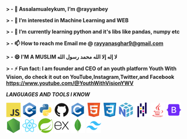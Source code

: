 

**> - 👋 **Assalamualeykum, I’m @rayyanbey****

**> - 👀 I’m interested in Machine Learning and WEB**

**> - 🌱 I’m currently learning python and it's libs like pandas, numpy etc**

**> - 📫 How to reach me Email me @ rayyanasghar9@gmail.com**

**> - 😄 I'M A MUSLIM لا إله إلا الله محمد رسول الله**

**> - ⚡ Fun fact: I am founder and CEO of an youth platform Youth With Vision, do check it out on YouTube,Instagram,Twitter,and Facebook  https://www.youtube.com/@YouthWithVisionYWV**


**_LANGUAGES AND TOOLS I KNOW_**

<img src="https://raw.githubusercontent.com/devicons/devicon/master/icons/javascript/javascript-original.svg" alt="JavaScript" width="40" height="40"> <img src="https://raw.githubusercontent.com/devicons/devicon/master/icons/cplusplus/cplusplus-original.svg" alt="C++" width="40" height="40">
<img src="https://raw.githubusercontent.com/devicons/devicon/master/icons/python/python-original.svg" alt="Python" width="40" height="40">
<img src="https://raw.githubusercontent.com/devicons/devicon/master/icons/github/github-original.svg" alt="GitHub" width="40" height="40">
<img src="https://raw.githubusercontent.com/devicons/devicon/master/icons/c/c-original.svg" alt="C" width="40" height="40">
<img src="https://raw.githubusercontent.com/devicons/devicon/master/icons/html5/html5-original.svg" alt="HTML" width="40" height="40">
<img src="https://raw.githubusercontent.com/devicons/devicon/master/icons/css3/css3-original.svg" alt="CSS" width="40" height="40">
<img src="https://raw.githubusercontent.com/devicons/devicon/master/icons/numpy/numpy-original.svg" alt="NumPy" width="40" height="40">
<img src="https://raw.githubusercontent.com/devicons/devicon/master/icons/pandas/pandas-original.svg" alt="Pandas" width="40" height="40">
<img src="https://raw.githubusercontent.com/devicons/devicon/master/icons/java/java-plain.svg" alt="Java" width="40" height="40">
<img src="https://raw.githubusercontent.com/devicons/devicon/master/icons/bootstrap/bootstrap-plain.svg" alt="Bootstrap" width="40" height="40">
<img src="https://raw.githubusercontent.com/devicons/devicon/master/icons/nodejs/nodejs-original.svg" alt="Node.js" width="40" height="40">
 <img src="https://raw.githubusercontent.com/devicons/devicon/master/icons/react/react-original.svg" alt="React" width="40" height="40"> 
 <img src="https://raw.githubusercontent.com/devicons/devicon/master/icons/spring/spring-original.svg" alt="Spring Boot" width="40" height="40"> 
<img src="https://raw.githubusercontent.com/devicons/devicon/master/icons/express/express-original.svg" alt="Express.js" width="40" height="40">
<img src="https://raw.githubusercontent.com/devicons/devicon/master/icons/mongodb/mongodb-original.svg" alt="MongoDB" width="40" height="40">
<img src="https://raw.githubusercontent.com/devicons/devicon/master/icons/tailwindcss/tailwindcss-plain.svg" alt="Tailwind CSS" width="40" height="40">




